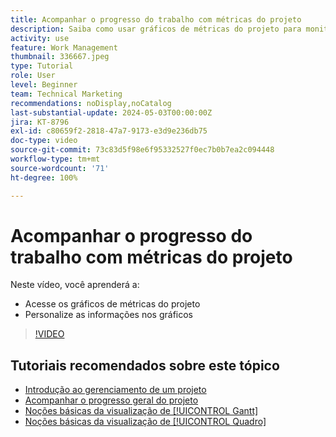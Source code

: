 ```yaml
---
title: Acompanhar o progresso do trabalho com métricas do projeto
description: Saiba como usar gráficos de métricas do projeto para monitorar o progresso do trabalho no projeto no  [!DNL  Workfront].
activity: use
feature: Work Management
thumbnail: 336667.jpeg
type: Tutorial
role: User
level: Beginner
team: Technical Marketing
recommendations: noDisplay,noCatalog
last-substantial-update: 2024-05-03T00:00:00Z
jira: KT-8796
exl-id: c80659f2-2818-47a7-9173-e3d9e236db75
doc-type: video
source-git-commit: 73c83d5f98e6f95332527f0ec7b0b7ea2c094448
workflow-type: tm+mt
source-wordcount: '71'
ht-degree: 100%

---
```


# Acompanhar o progresso do trabalho com métricas do projeto

Neste vídeo, você aprenderá a:

* Acesse os gráficos de métricas do projeto
* Personalize as informações nos gráficos

>[!VIDEO](https://video.tv.adobe.com/v/336667/?quality=12&learn=on)

## Tutoriais recomendados sobre este tópico

* [Introdução ao gerenciamento de um projeto](https://experienceleague.adobe.com/pt-br/docs/workfront-learn/tutorials-workfront/manage-work/projects/getting-started-manage-a-project.md)
* [Acompanhar o progresso geral do projeto](https://experienceleague.adobe.com/pt-br/docs/workfront-learn/tutorials-workfront/manage-work/projects/track-overall-project-progress.md)
* [Noções básicas da visualização de [!UICONTROL Gantt]](https://experienceleague.adobe.com/pt-br/docs/workfront-learn/tutorials-workfront/manage-work/projects/understand-the-gantt-view.md)
* [Noções básicas da visualização de [!UICONTROL Quadro]](https://experienceleague.adobe.com/pt-br/docs/workfront-learn/tutorials-workfront/manage-work/projects/understand-the-board-view.md)
